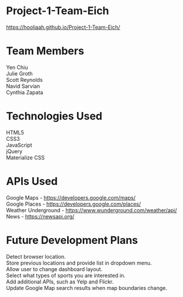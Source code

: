 # Project-1-Team-Eich
https://hooliaah.github.io/Project-1-Team-Eich/

# Team Members 
Yen Chiu<br />
Julie Groth<br />
Scott Reynolds<br />
Navid Sarvian<br />
Cynthia Zapata<br />

# Technologies Used
HTML5<br />
CSS3<br />
JavaScript<br />
jQuery<br />
Materialize CSS<br />

# APIs Used
Google Maps - https://developers.google.com/maps/<br />
Google Places - https://developers.google.com/places/<br />
Weather Underground - https://www.wunderground.com/weather/api/<br />
News - https://newsapi.org/<br />

# Future Development Plans
Detect browser location.<br />
Store previous locations and provide list in dropdown menu.<br />
Allow user to change dashboard layout.<br />
Select what types of sports you are interested in.<br />
Add additional APIs, such as Yelp and Flickr.<br />
Update Google Map search results when map boundaries change.<br />
